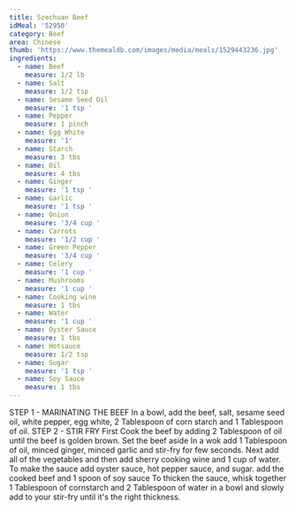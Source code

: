 ```yaml
---
title: Szechuan Beef
idMeal: '52950'
category: Beef
area: Chinese
thumb: 'https://www.themealdb.com/images/media/meals/1529443236.jpg'
ingredients:
  - name: Beef
    measure: 1/2 lb
  - name: Salt
    measure: 1/2 tsp
  - name: Sesame Seed Oil
    measure: '1 tsp '
  - name: Pepper
    measure: 1 pinch
  - name: Egg White
    measure: '1'
  - name: Starch
    measure: 3 tbs
  - name: Oil
    measure: 4 tbs
  - name: Ginger
    measure: '1 tsp '
  - name: Garlic
    measure: '1 tsp '
  - name: Onion
    measure: '3/4 cup '
  - name: Carrots
    measure: '1/2 cup '
  - name: Green Pepper
    measure: '3/4 cup '
  - name: Celery
    measure: '1 cup '
  - name: Mushrooms
    measure: '1 cup '
  - name: Cooking wine
    measure: 1 tbs
  - name: Water
    measure: '1 cup '
  - name: Oyster Sauce
    measure: 1 tbs
  - name: Hotsauce
    measure: 1/2 tsp
  - name: Sugar
    measure: '1 tsp '
  - name: Soy Sauce
    measure: 1 tbs
---
```

STEP 1 - MARINATING THE BEEF
In a bowl, add the beef, salt, sesame seed oil, white pepper, egg white, 2 Tablespoon of corn starch and 1 Tablespoon of oil.
STEP 2 - STIR FRY
First Cook the beef by adding 2 Tablespoon of oil until the beef is golden brown.
Set the beef aside
In a wok add 1 Tablespoon of oil, minced ginger, minced garlic and stir-fry for few seconds.
Next add all of the vegetables and then add sherry cooking wine and 1 cup of water.
To make the sauce add oyster sauce, hot pepper sauce, and sugar.
add the cooked beef and 1 spoon of soy sauce
To thicken the sauce, whisk together 1 Tablespoon of cornstarch and 2 Tablespoon of water in a bowl and slowly add to your stir-fry until it's the right thickness.
